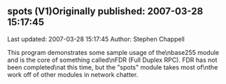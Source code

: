 ## spots (V1)Originally published: 2007-03-28 15:17:45 
Last updated: 2007-03-28 15:17:45 
Author: Stephen Chappell 
 
This program demonstrates some sample usage of the\nbase255 module and is the core of something called\nFDR (Full Duplex RPC). FDR has not been completed\nat this time, but the "spots" module takes most of\nthe work off of other modules in network chatter.